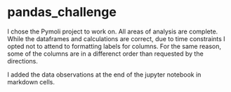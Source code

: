 # pandas_challenge

I chose the Pymoli project to work on.  All areas of analysis are complete.
While the dataframes and calculations are correct, due to time constraints
I opted not to attend to formatting labels for columns.  For the same reason,
some of the columns are in a differenct order than requested by the directions.

I added the data observations at the end of the jupyter notebook in markdown cells.


